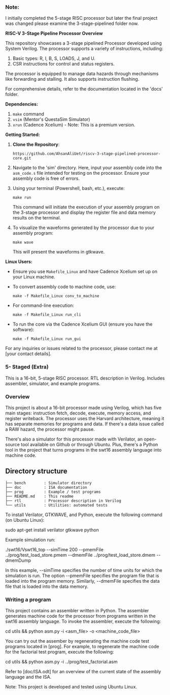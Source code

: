 ### Note:
I initially completed the 5-stage RISC processor but later the final project was changed please examine the 3-stage-pipelined folder now.

**RISC-V 3-Stage Pipeline Processor Overview**

This repository showcases a 3-stage pipelined Processor developed using System Verilog. The processor supports a variety of instructions, including:

1. Basic types: R, I, B, S, LOADS, J, and U.
2. CSR instructions for control and status registers.

The processor is equipped to manage data hazards through mechanisms like forwarding and stalling. It also supports instruction flushing.

For comprehensive details, refer to the documentation located in the 'docs' folder.

**Dependencies:**

1. `make` command
2. `vsim` (Mentor's QuestaSim Simulator)
3. `xrun` (Cadence Xcelium) - Note: This is a premium version.

**Getting Started:**

1. **Clone the Repository**: 
   ```
   https://github.com/AhsanAliUet/riscv-3-stage-pipelined-processor-core.git
   ```

2. Navigate to the 'sim' directory. Here, input your assembly code into the `asm_code.s` file intended for testing on the processor. Ensure your assembly code is free of errors.

3. Using your terminal (Powershell, bash, etc.), execute:
   ```
   make run
   ```
   This command will initiate the execution of your assembly program on the 3-stage processor and display the register file and data memory results on the terminal.

4. To visualize the waveforms generated by the processor due to your assembly program:
   ```
   make wave
   ```
   This will present the waveforms in gtkwave.

**Linux Users:**

- Ensure you use `Makefile_Linux` and have Cadence Xcelium set up on your Linux machine.
  
- To convert assembly code to machine code, use:
  ```
  make -f Makefile_Linux conv_to_machine
  ```

- For command-line execution:
  ```
  make -f Makefile_Linux run_cli
  ```

- To run the core via the Cadence Xcelium GUI (ensure you have the software):
  ```
  make -f Makefile_Linux run_gui
  ```

For any inquiries or issues related to the processor, please contact me at [your contact details].







### 5- Staged (Extra)

This is a 16-bit, 5-stage RISC processor. RTL description in Verilog. Includes assembler, simulator, and example programs.

### Overview
This project is about a 16-bit processor made using Verilog, which has five main stages: instruction fetch, decode, execute, memory access, and register writeback. The processor uses the Harvard architecture, meaning it has separate memories for programs and data. If there's a data issue called a RAW hazard, the processor might pause. 

There's also a simulator for this processor made with Verilator, an open-source tool available on Github or through Ubuntu. Plus, there's a Python tool in the project that turns programs in the swt16 assembly language into machine code.

## Directory structure
```
├── bench        : Simulator directory
├── doc          : ISA documentation
├── prog         : Example / test programs
├── README.md    : This readme
├── rtl          : Processor description in Verilog
└── utils        : Utilities: automated tests
```

To install Verilator, GTKWAVE, and Python, execute the following command (on Ubuntu Linux):

sudo apt-get install verilator gtkwave python

Example simulation run:

./swt16/Vswt16_top --simTime 200 --pmemFile ../prog/test_load_store.pmem --dmemFile ../prog/test_load_store.dmem --dmemDump

In this example, --simTime <timeUnits> specifies the number of time units for which the simulation is run. The option --pmemFile <filename> specifies the program file that is loaded into the program memory. Similarly, --dmemFile <filename> specifies the data file that is loaded into the data memory.

### Writing a program
This project contains an assembler written in Python. The assembler generates machine code for the processor from programs written in the swt16 assembly language. To invoke the assembler, execute the following:

cd utils && python asm.py -i <asm_file> -o <machine_code_file>

You can try out the assember by regenerating the machine code test programs located in [prog]. For example, to regenerate the machine code for the factorial test program, execute the following:

cd utils && python asm.py -i ../prog/test_factorial.asm

Refer to [doc/ISA.odt] for an overview of the current state of the assembly language and the ISA.

Note: This project is developed and tested using Ubuntu Linux.
